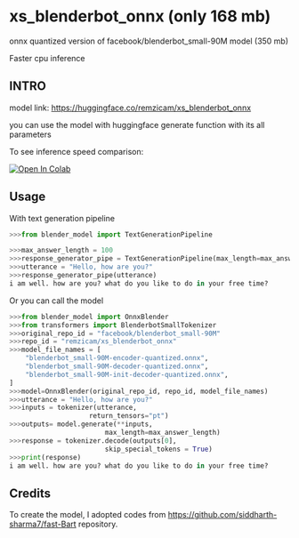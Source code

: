 # xs_blenderbot_onnx (only 168 mb)
onnx quantized version of facebook/blenderbot_small-90M model (350 mb)

Faster cpu inference

## INTRO
model link: https://huggingface.co/remzicam/xs_blenderbot_onnx

you can use the model with huggingface generate function with its all parameters

To see inference speed comparison:

[![Open In Colab](https://colab.research.google.com/assets/colab-badge.svg)](https://colab.research.google.com/github/remzicam/xs_blenderbot_onnx/blob/main/inference_speed.ipynb)

## Usage

With text generation pipeline

```python
>>>from blender_model import TextGenerationPipeline

>>>max_answer_length = 100
>>>response_generator_pipe = TextGenerationPipeline(max_length=max_answer_length)
>>>utterance = "Hello, how are you?"
>>>response_generator_pipe(utterance)
i am well. how are you? what do you like to do in your free time?
```
Or you can call the model

```python
>>>from blender_model import OnnxBlender
>>>from transformers import BlenderbotSmallTokenizer
>>>original_repo_id = "facebook/blenderbot_small-90M"
>>>repo_id = "remzicam/xs_blenderbot_onnx"
>>>model_file_names = [
    "blenderbot_small-90M-encoder-quantized.onnx",
    "blenderbot_small-90M-decoder-quantized.onnx",
    "blenderbot_small-90M-init-decoder-quantized.onnx",
]
>>>model=OnnxBlender(original_repo_id, repo_id, model_file_names)
>>>utterance = "Hello, how are you?"
>>>inputs = tokenizer(utterance,
                    return_tensors="pt")
>>>outputs= model.generate(**inputs,
                        max_length=max_answer_length)
>>>response = tokenizer.decode(outputs[0],
                        skip_special_tokens = True)
>>>print(response)
i am well. how are you? what do you like to do in your free time?
```

## Credits
To create the model, I adopted codes from https://github.com/siddharth-sharma7/fast-Bart repository.
